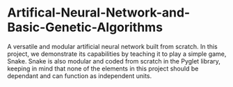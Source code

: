 # Artifical-Neural-Network-and-Basic-Genetic-Algorithms
A versatile and modular artificial neural network built from scratch. In this project, we demonstrate its capabilities by teaching it to play a simple game, Snake. Snake is also modular and coded from scratch in the Pyglet library, keeping in mind that none of the elements in this project should be dependant and can function as independent units.
